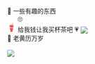:shit: 一些有趣的东西 </br>
&nbsp;&nbsp;&nbsp;&nbsp;&nbsp; :roll_eyes: </br>
<code><img height="20" src="https://raw.githubusercontent.com/github/explore/80688e429a7d4ef2fca1e82350fe8e3517d3494d/topics/gulp/gulp.png"></code> 给我钱让我买杯茶吧  :heartpulse:
<img align="center" src="https://github-readme-stats.vercel.app/api?username=qd98xuan&show_icons=true&theme=yeblu&count_private=true&hide=contribs&include_all_commits=true&bg_color=30,67CF7C,39C9A0" />
</br>
<a url="http://m.laohuangli.net/">💬 老黄历万岁</a>
</br>
</br>
<img height="280" src="https://pic2.zhimg.com/v2-28020003d4a493c78d8202ba6c35f179_b.webp">
